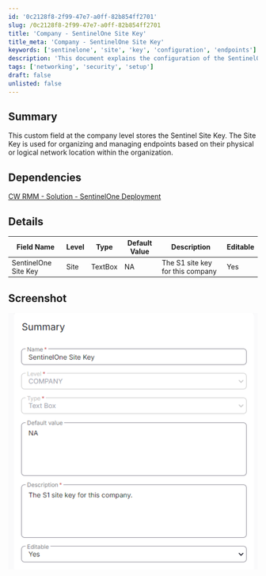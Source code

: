 ```yaml
---
id: '0c2128f8-2f99-47e7-a0ff-82b854ff2701'
slug: /0c2128f8-2f99-47e7-a0ff-82b854ff2701
title: 'Company - SentinelOne Site Key'
title_meta: 'Company - SentinelOne Site Key'
keywords: ['sentinelone', 'site', 'key', 'configuration', 'endpoints']
description: 'This document explains the configuration of the SentinelOne Site Key at the company level, which is essential for organizing and managing endpoints based on their network location. It includes details on dependencies, field specifications, and a screenshot for reference.'
tags: ['networking', 'security', 'setup']
draft: false
unlisted: false
---
```


## Summary

This custom field at the company level stores the Sentinel Site Key. The Site Key is used for organizing and managing endpoints based on their physical or logical network location within the organization.

## Dependencies

[CW RMM - Solution - SentinelOne Deployment](/docs/e0abdce8-a697-43b1-a404-18168a616627)

## Details

| Field Name                | Level | Type     | Default Value | Description                      | Editable |
|---------------------------|-------|----------|---------------|----------------------------------|----------|
| SentinelOne Site Key      | Site  | TextBox  | NA            | The S1 site key for this company | Yes      |

## Screenshot

![Screenshot](../../../static/img/docs/0c2128f8-2f99-47e7-a0ff-82b854ff2701/image_1.png)


